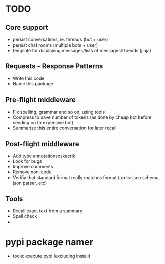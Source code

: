 # TODO

## Core support
- persist conversations, ie. threads (bot + user)
- persist chat rooms (multiple bots + user)
- template for displaying messages/lists of messages/threads (jinja)

## Requests - Response Patterns
- Write this code
- Name this package

## 

## Pre-flight middleware
- Fix spelling, grammar and so on, using tools
- Compress to save number of tokens (as done by cheap bot before sending on to expensive bot)
- Summarize this entire conversation for later recall

## Post-flight middleware
- Add type annotationsoskaerik
- Look for bugs
- Improve comments
- Remove non-code
- Verifiy that standard format really matches format (tools: json schema, json parser, etc)

## Tools
- Recall exact text from a summary
- Spell check
- 

# pypi package namer
- tools: execute pypi (excluding install)
